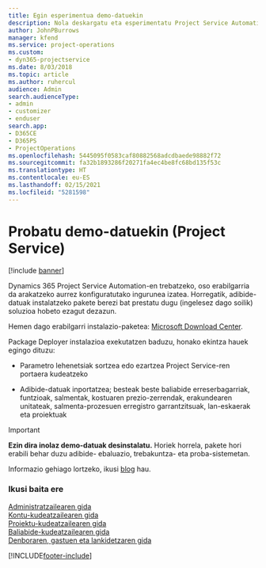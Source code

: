 ```yaml
---
title: Egin esperimentua demo-datuekin
description: Nola deskargatu eta esperimentatu Project Service Automation-erako demo-datuak erabilita.
author: JohnPBurrows
manager: kfend
ms.service: project-operations
ms.custom:
- dyn365-projectservice
ms.date: 8/03/2018
ms.topic: article
ms.author: ruhercul
audience: Admin
search.audienceType:
- admin
- customizer
- enduser
search.app:
- D365CE
- D365PS
- ProjectOperations
ms.openlocfilehash: 5445095f0583caf80882568adcdbaede98882f72
ms.sourcegitcommit: fa32b1893286f20271fa4ec4be8fc68bd135f53c
ms.translationtype: HT
ms.contentlocale: eu-ES
ms.lasthandoff: 02/15/2021
ms.locfileid: "5281598"
---
```

# <a name="experiment-with-demo-data-project-service"></a>Probatu demo-datuekin (Project Service)

[!include [banner](../includes/psa-now-project-operations.md)]

Dynamics 365 Project Service Automation-en trebatzeko, oso erabilgarria da arakatzeko aurrez konfiguratutako ingurunea izatea. Horregatik, adibide-datuak instalatzeko pakete berezi bat prestatu dugu (ingelesez dago soilik) soluzioa hobeto ezagut dezazun. 

Hemen dago erabilgarri instalazio-paketea: [Microsoft Download Center](https://go.microsoft.com/fwlink/?linkid=859966).  

Package Deployer instalazioa exekutatzen baduzu, honako ekintza hauek egingo dituzu: 
  
-   Parametro lehenetsiak sortzea edo ezartzea Project Service-ren portaera kudeatzeko  
  
-   Adibide-datuak inportatzea; besteak beste baliabide erreserbagarriak, funtzioak, salmentak, kostuaren prezio-zerrendak, erakundearen unitateak, salmenta-prozesuen erregistro garrantzitsuak, lan-eskaerak eta proiektuak    
  
> [!IMPORTANT]
> **Ezin dira inolaz demo-datuak desinstalatu.** Horiek horrela, pakete hori erabili behar duzu adibide- ebaluazio, trebakuntza- eta proba-sistemetan.

Informazio gehiago lortzeko, ikusi [blog](https://blogs.msdn.microsoft.com/crm/2017/10/24/microsoft-dynamics-365-for-field-service-and-project-service-automation-sample-data) hau.





  
### <a name="see-also"></a>Ikusi baita ere  
 [Administratzailearen gida](../psa/admin-guide.md)   
 [Kontu-kudeatzailearen gida](../psa/account-manager-guide.md)   
 [Proiektu-kudeatzailearen gida](../psa/project-manager-guide.md)   
 [Baliabide-kudeatzailearen gida](../psa/resource-manager-guide.md)   
 [Denboraren, gastuen eta lankidetzaren gida](../psa/time-expense-collaboration-guide.md)


[!INCLUDE[footer-include](../includes/footer-banner.md)]